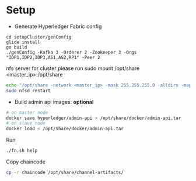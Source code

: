 Setup 
==============

* Generate Hyperledger Fabric config
```
cd setupCluster/genConfig
glide install
go build
./genConfig -Kafka 3 -Orderer 2 -Zookeeper 3 -Orgs "IDP1,IDP2,IDP3,AS1,AS2,RP1" -Peer 2
```

nfs server
for cluster please run sudo mount /opt/share <master_ip>:/opt/share
```sh
echo "/opt/share -network <master_ip> -mask 255.255.255.0 -alldirs -maproot=root:wheel" | sudo tee -a /etc/exports
sudo nfsd restart
```


* Build admin api images: **optional**
```sh
# on master node
docker save hyperledger/admin-api > /opt/share/docker/admin-api.tar
# on slave node
docker load < /opt/share/docker/admin-api.tar
```

Run 
```sh
./fn.sh help
```

Copy chaincode

```sh
cp -r chaincode /opt/share/channel-artifacts/
```
